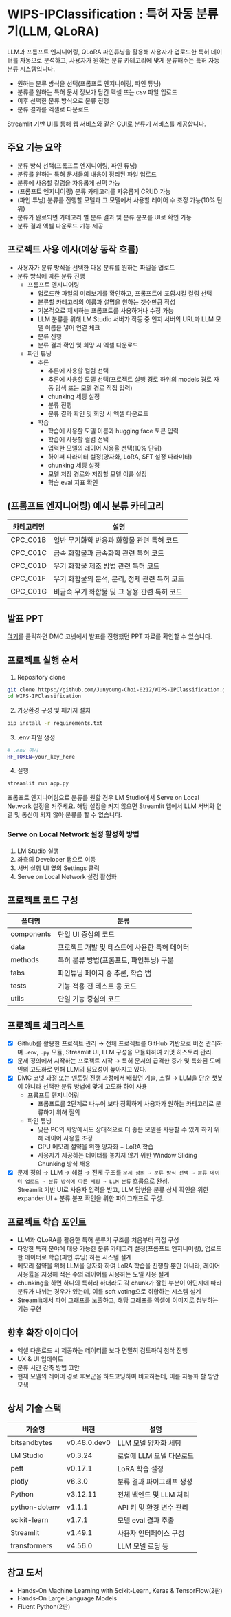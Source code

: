 # WIPS-IPClassification : 특허 자동 분류기(LLM, QLoRA)

LLM과 프롬프트 엔지니어링, QLoRA 파인튜닝을 활용해
사용자가 업로드한 특허 데이터를 자동으로 분석하고,
사용자가 원하는 분류 카테고리에 맞게 분류해주는 특허 자동 분류 시스템입니다.

- 원하는 분류 방식을 선택(프롬프트 엔지니어링, 파인 튜닝)
- 분류를 원하는 특허 문서 정보가 담긴 엑셀 또는 csv 파일 업로드
- 이후 선택한 분류 방식으로 분류 진행
- 분류 결과를 엑셀로 다운로드

Streamlit 기반 UI를 통해 웹 서비스와 같은 GUI로 분류기 서비스를 제공합니다.

## 주요 기능 요약
- 분류 방식 선택(프롬프트 엔지니어링, 파인 튜닝)
- 분류를 원하는 특허 문서들의 내용이 정리된 파일 업로드
- 분류에 사용할 컬럼을 자유롭게 선택 가능
- (프롬프트 엔지니어링) 분류 카테고리를 자유롭게 CRUD 가능
- (파인 튜닝) 분류를 진행할 모델과 그 모델에서 사용할 레이어 수 조정 가능(10% 단위)
- 분류가 완료되면 카테고리 별 분류 결과 및 분류 분포를 UI로 확인 가능
- 분류 결과 엑셀 다운로드 기능 제공

## 프로젝트 사용 예시(예상 동작 흐름)
- 사용자가 분류 방식을 선택한 다음 분류를 원하는 파일을 업로드
- 분류 방식에 따른 분류 진행
  - 프롬프트 엔지니어링
    - 업로드한 파일의 미리보기를 확인하고, 프롬프트에 포함시킬 컬럼 선택
    - 분류할 카테고리의 이름과 설명을 원하는 갯수만큼 작성
    - 기본적으로 제시하는 프롬프트를 사용하거나 수정 가능
    - LLM 분류를 위해 LM Studio 서버가 작동 중 인지 서버의 URL과 LLM 모델 이름을 넣어 연결 체크
    - 분류 진행
    - 분류 결과 확인 및 희망 시 엑셀 다운로드 
  - 파인 튜닝
    - 추론
      - 추론에 사용할 컬럼 선택
      - 추론에 사용할 모델 선택(프로젝트 실행 경로 하위의 models 경로 자동 탐색 또는 모델 경로 직접 입력)
      - chunking 세팅 설정
      - 분류 진행
      - 분류 결과 확인 및 희망 시 엑셀 다운로드
    - 학습
      - 학습에 사용할 모델 이름과 hugging face 토큰 입력
      - 학습에 사용할 컬럼 선택
      - 입력한 모델의 레이어 사용율 선택(10% 단위)
      - 하이퍼 파라미터 설정(양자화, LoRA, SFT 설정 파라미터)
      - chunking 세팅 설정
      - 모델 저장 경로와 저장할 모델 이름 설정
      - 학습 eval 지표 확인

## (프롬프트 엔지니어링) 예시 분류 카테고리
| 카테고리명 | 설명 |
|-----------|-----|
| CPC_C01B | 일반 무기화학 반응과 화합물 관련 특허 코드 |
| CPC_C01C | 금속 화합물과 금속화학 관련 특허 코드 |
| CPC_C01D | 무기 화합물 제조 방법 관련 특허 코드 |
| CPC_C01F | 무기 화합물의 분석, 분리, 정제 관련 특허 코드 |
| CPC_C01G | 비금속 무기 화합물 및 그 응용 관련 특허 코드 |

## 발표 PPT
[여기](https://drive.google.com/file/d/1IUZNFqNpJwyeFsJP2QCtt7kEs29mlTzA/view?usp=sharing)를 클릭하면 DMC 코넷에서 발표를 진행했던 PPT 자료를 확인할 수 있습니다.

## 프로젝트 실행 순서
1. Repository clone
```bash
git clone https://github.com/Junyoung-Choi-0212/WIPS-IPClassification.git
cd WIPS-IPClassification
```
2. 가상환경 구성 및 패키지 설치
```bash
pip install -r requirements.txt
```
3. .env 파일 생성
```bash
# .env 예시
HF_TOKEN=your_key_here
```
4. 실행
```bash
streamlit run app.py
```

프롬프트 엔지니어링으로 분류를 원할 경우 LM Studio에서 Serve on Local Network 설정을 켜주세요.
해당 설정을 켜지 않으면 Streamlit 앱에서 LLM 서버와 연결 및 통신이 되지 않아 분류를 할 수 없습니다.

### Serve on Local Network 설정 활성화 방법
1. LM Studio 실행
2. 좌측의 Developer 탭으로 이동
3. 서버 실행 UI 옆의 Settings 클릭
4. Serve on Local Network 설정 활성화

## 프로젝트 코드 구성
| 폴더명       | 분류                                     |
|-------------|-----------------------------------------|
| components  | 단일 UI 중심의 코드                       |
| data        | 프로젝트 개발 및 테스트에 사용한 특허 데이터  |
| methods     | 특허 분류 방법(프롬프트, 파인튜닝) 구분      |
| tabs        | 파인튜닝 페이지 중 추론, 학습 탭            |
| tests       | 기능 적용 전 테스트 용 코드                |
| utils       | 단일 기능 중심의 코드                      |

## 프로젝트 체크리스트
- [x] Github를 활용한 프로젝트 관리
  → 전체 프로젝트를 GitHub 기반으로 버전 관리하며 `.env`, `.py` 모듈, Streamlit UI, LLM 구성을 모듈화하여 커밋 히스토리 관리.
- [x] 문제 정의에서 시작하는 프로젝트 시작
  → 특허 문서의 급격한 증가 및 특화된 도메인의 고도화로 인해 LLM의 필요성이 높아지고 있다.
- [x] DMC 코넷 과정 또는 멘토링 진행 과정에서 배웠던 기술, 스킬 
  → LLM을 단순 챗봇이 아니라 선택한 분류 방법에 맞게 고도화 하여 사용
    - 프롬프트 엔지니어링
      - 프롬프트를 2단계로 나누어 보다 정확하게 사용자가 원하는 카테고리로 분류하기 위해 질의
    - 파인 튜닝
      - 낮은 PC의 사양에서도 상대적으로 더 좋은 모델을 사용할 수 있게 하기 위해 레이어 사용률 조정
      - GPU 메모리 절약을 위한 양자화 + LoRA 학습
      - 사용자가 제공하는 데이터를 놓치지 않기 위한 Window Sliding Chunking 방식 채용
- [x] 문제 정의 → LLM → 해결
  → 전체 구조를 `문제 정의 → 분류 방식 선택 → 분류 데이터 업로드 → 분류 방식에 따른 세팅 → LLM 분류` 흐름으로 완성.  
    Streamlit 기반 UI로 사용자 입력을 받고, LLM 답변을 분류 상세 확인을 위한 expander UI + 분류 분포 확인을 위한 파이그래프로 구성.

## 프로젝트 학습 포인트
- LLM과 QLoRA를 활용한 특허 분류기 구조를 처음부터 직접 구성
- 다양한 특허 분야에 대응 가능한 분류 카테고리 설정(프롬프트 엔지니어링), 업로드한 데이터로 학습(파인 튜닝) 하는 시스템 설계
- 메모리 절약을 위해 LLM을 양자화 하여 LoRA 학습을 진행할 뿐만 아니라, 레이어 사용률을 지정해 적은 수의 레이어를 사용하는 모델 사용 설계
- chunking을 하면 하나의 특허라 하더라도 각 chunk가 잘린 부분이 어딘지에 따라 분류가 나뉘는 경우가 있는데, 이를 soft voting으로 취합하는 시스템 설계
- Streamlit에서 파이 그래프를 노출하고, 해당 그래프를 엑셀에 이미지로 첨부하는 기능 구현

## 향후 확장 아이디어
- 엑셀 다운로드 시 제공하는 데이터를 보다 면밀히 검토하여 첨삭 진행
- UX & UI 업데이트
- 분류 시간 감축 방법 고안
- 현재 모델의 레이어 경로 후보군을 하드코딩하여 비교하는데, 이를 자동화 할 방안 모색

## 상세 기술 스택
| 기술명                     | 버전       | 설명                        |
|---------------------------|------------|----------------------------|
| bitsandbytes              | v0.48.0.dev0  | LLM 모델 양자화 세팅      |
| LM Studio                 | v0.3.24       | 로컬에 LLM 모델 다운로드  |
| peft                      | v0.17.1       | LoRA 학습 설정           |
| plotly                    | v6.3.0        | 분류 결과 파이그래프 생성  |
| Python                    | v3.12.11      | 전체 백엔드 및 LLM 처리   |
| python-dotenv             | v1.1.1        | API 키 및 환경 변수 관리  |
| scikit-learn              | v1.7.1        | 모델 eval 결과 추출      |
| Streamlit                 | v1.49.1       | 사용자 인터페이스 구성    |
| transformers              | v4.56.0       | LLM 모델 로딩 등         |

## 참고 도서
- Hands-On Machine Learning with Scikit-Learn, Keras & TensorFlow(2판)
- Hands-On Large Language Models
- Fluent Python(2판)
